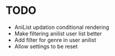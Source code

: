 # TODO
- AniList updation conditional rendering
- Make filtering anilist user list better
- Add filter for genre in user anilist
- Allow settings to be reset
